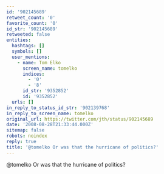 ```yaml
---
id: '902145689'
retweet_count: '0'
favorite_count: '0'
id_str: '902145689'
retweeted: false
entities:
  hashtags: []
  symbols: []
  user_mentions:
    - name: Tom Elko
      screen_name: tomelko
      indices:
        - '0'
        - '8'
      id_str: '9352852'
      id: '9352852'
  urls: []
in_reply_to_status_id_str: '902139768'
in_reply_to_screen_name: tomelko
original_url: https://twitter.com/jth/status/902145689
date: '2008-08-28T21:33:44.000Z'
sitemap: false
robots: noindex
reply: true
title: '@tomelko Or was that the hurricane of politics?'
---
```


@tomelko Or was that the hurricane of politics?